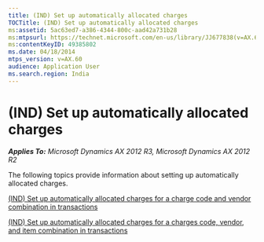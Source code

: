 ```yaml
---
title: (IND) Set up automatically allocated charges
TOCTitle: (IND) Set up automatically allocated charges
ms:assetid: 5ac63ed7-a386-4344-800c-aad42a731b28
ms:mtpsurl: https://technet.microsoft.com/en-us/library/JJ677838(v=AX.60)
ms:contentKeyID: 49385802
ms.date: 04/18/2014
mtps_version: v=AX.60
audience: Application User
ms.search.region: India
---
```


# (IND) Set up automatically allocated charges 


_**Applies To:** Microsoft Dynamics AX 2012 R3, Microsoft Dynamics AX 2012 R2_

The following topics provide information about setting up automatically allocated charges.

[(IND) Set up automatically allocated charges for a charge code and vendor combination in transactions](ind-set-up-automatically-allocated-charges-for-a-charge-code-and-vendor-combination-in-transactions.md)

[(IND) Set up automatically allocated charges for a charges code, vendor, and item combination in transactions](ind-set-up-automatically-allocated-charges-for-a-charges-code-vendor-and-item-combination-in-transactions.md)

  


